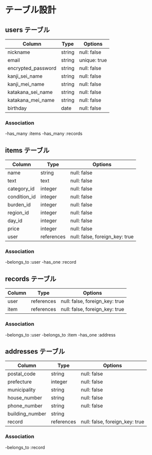 # テーブル設計

## users テーブル

| Column             | Type   | Options     |
| ------------------ | ------ | ----------- |
| nickname           | string | null: false |
| email              | string | unique: true|
| encrypted_password | string | null: false |
| kanji_sei_name     | string | null: false |
| kanji_mei_name     | string | null: false |
| katakana_sei_name  | string | null: false |
| katakana_mei_name  | string | null: false |
| birthday           | date   | null: false |

### Association

-has_many :items
-has_many :records

## items テーブル

| Column      | Type      | Options                       |
| ----------- | --------- | ----------------------------- |
| name        | string    | null: false                   |
| text        | text      | null: false                   |
| category_id | integer   | null: false                   |
| condition_id| integer   | null: false                   |
| burden_id   | integer   | null: false                   |
| region_id   | integer   | null: false                   |
| day_id      | integer   | null: false                   |
| price       | integer   | null: false                   |
| user        |references | null: false, foreign_key: true|

### Association

-belongs_to :user
-has_one :record

## records テーブル
| Column | Type       | Options                        |
| ------ | ---------- | ------------------------------ |
| user   | references | null: false, foreign_key: true |
| item   | references | null: false, foreign_key: true |

### Association

-belongs_to :user
-belongs_to :item
-has_one :address

## addresses テーブル
| Column          | Type       | Options                        |
| --------------- | ---------- | ------------------------------ |
| postal_code     | string     | null: false                    |
| prefecture      | integer    | null: false                    |
| municipality    | string     | null: false                    |
| house_number    | string     | null: false                    |
| phone_number    | string     | null: false                    |
| building_number | string     |                                |
| record          | references | null: false, foreign_key: true |

### Association

-belongs_to :record
